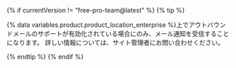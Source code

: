 {% if currentVersion != "free-pro-team@latest" %}
  {% tip %}

  {% data variables.product.product_location_enterprise %}上でアウトバウンドメールのサポートが有効化されている場合にのみ、メール通知を受信することになります。 詳しい情報については、サイト管理者にお問い合わせください。

  {% endtip %}
{% endif %}
